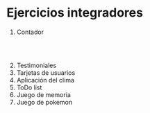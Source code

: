 # Ejercicios integradores

1. Contador
<center style='margin:30px'>
<img :src="$withBase('/assets/ejercicio01.png')" width='400' />
</center>

2. Testimoniales
3. Tarjetas de usuarios
4. Aplicación del clima
5. ToDo list
6. Juego de memoria
7. Juego de pokemon